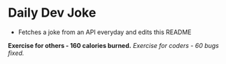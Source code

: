 
# Daily Dev Joke

- Fetches a joke from an API everyday and edits this README

**Exercise for others - 160 calories burned.**
*Exercise for coders - 60 bugs fixed.*